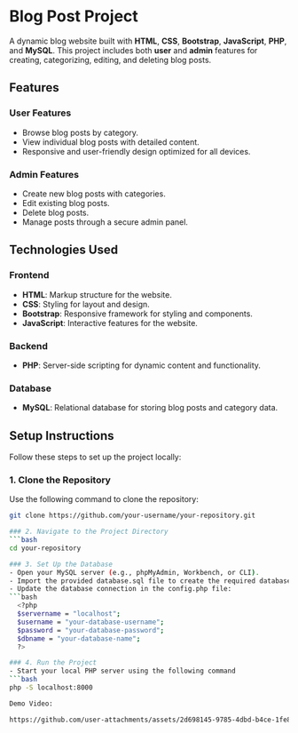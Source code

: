 # Blog Post Project

A dynamic blog website built with **HTML**, **CSS**, **Bootstrap**, **JavaScript**, **PHP**, and **MySQL**. This project includes both **user** and **admin** features for creating, categorizing, editing, and deleting blog posts.

## Features

### User Features
- Browse blog posts by category.
- View individual blog posts with detailed content.
- Responsive and user-friendly design optimized for all devices.

### Admin Features
- Create new blog posts with categories.
- Edit existing blog posts.
- Delete blog posts.
- Manage posts through a secure admin panel.

## Technologies Used

### Frontend
- **HTML**: Markup structure for the website.
- **CSS**: Styling for layout and design.
- **Bootstrap**: Responsive framework for styling and components.
- **JavaScript**: Interactive features for the website.

### Backend
- **PHP**: Server-side scripting for dynamic content and functionality.

### Database
- **MySQL**: Relational database for storing blog posts and category data.

## Setup Instructions

Follow these steps to set up the project locally:

### 1. Clone the Repository
Use the following command to clone the repository:
```bash
git clone https://github.com/your-username/your-repository.git

### 2. Navigate to the Project Directory
```bash
cd your-repository

### 3. Set Up the Database
- Open your MySQL server (e.g., phpMyAdmin, Workbench, or CLI).
- Import the provided database.sql file to create the required database and tables.
- Update the database connection in the config.php file:
```bash
  <?php
  $servername = "localhost";
  $username = "your-database-username";
  $password = "your-database-password";
  $dbname = "your-database-name";
  ?>

### 4. Run the Project
- Start your local PHP server using the following command
```bash
php -S localhost:8000

Demo Video:

https://github.com/user-attachments/assets/2d698145-9785-4dbd-b4ce-1fe86e72cf31


